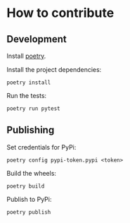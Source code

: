 # How to contribute

## Development

Install [poetry](https://python-poetry.org/).

Install the project dependencies:

```
poetry install
```

Run the tests:

```
poetry run pytest
```

## Publishing


Set credentials for PyPi:

```
poetry config pypi-token.pypi <token>
```

Build the wheels:

```
poetry build
```

Publish to PyPi:

```
poetry publish
```